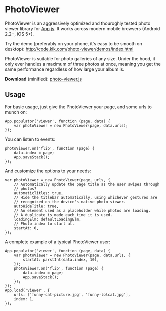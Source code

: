 PhotoViewer
===========

PhotoViewer is an aggressively optimized and thouroghly tested photo viewer
library for [App.js](https://github.com/kikinteractive/app).
It works across modern mobile browsers (Android 2.2+, iOS 5+).

Try the demo (preferably on your phone, it's easy to be
smooth on desktop): http://code.kik.com/photo-viewer/demos/index.html

PhotoViewer is suitable for photo galleries of any size. Under the hood, it
only ever handles a maximum of three photos at once, meaning you get the same
performance regardless of how large your album is.

__Download__ (minified): [photo-viewer.js](http://cdn.kik.com/photo-viewer/1/photo-viewer.js)


Usage
-----

For basic usage, just give the PhotoViewer your page, and some urls to munch on:

	App.populator('viewer', function (page, data) {
		var photoViewer = new PhotoViewer(page, data.urls);
	});

You can listen to events:

	photoViewer.on('flip', function (page) {
		data.index = page;
		App.saveStack();
	});

And customize the options to your needs:

	var photoViewer = new PhotoViewer(page, urls, {
		// Automatically update the page title as the user swipes through
		// photos?
		automaticTitles: true,
		// Hide the titlebar automatically, using whichever gestures are
		// recognized on the device's native photo viewer.
		autoHideTitle: true,
		// An element used as a placeholder while photos are loading.
		// A duplicate is made each time it is used.
		loadingElm: defaultLoadingElm,
		// Photo index to start at.
		startAt: 0,
	});

A complete example of a typical PhotoViewer user:

	App.populator('viewer', function (page, data) {
		var photoViewer = new PhotoViewer(page, data.urls, {
			startAt: parstInt(data.index, 10),
		});
		photoViewer.on('flip', function (page) {
			data.index = page;
			App.saveStack();
		});
	});
	App.load('viewer', {
		urls: ['funny-cat-picture.jpg', 'funny-lolcat.jpg'],
		index: 1,
	});
